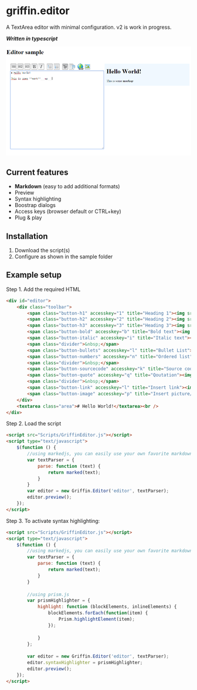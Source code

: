griffin.editor
==============

A TextArea editor with minimal configuration. v2 is work in progress.

***Written in typescript***

![](screenshot.png)

Current features
----------------

* **Markdown** (easy to add additional formats)
* Preview
* Syntax highlighting
* Boostrap dialogs
* Access keys (browser default or CTRL+key)
* Plug & play

Installation
------------

1. Download the script(s)
2. Configure as shown in the sample folder

Example setup
--------------

Step 1. Add the required HTML

```html
<div id="editor">
	<div class="toolbar">
		<span class="button-h1" accesskey="1" title="Heading 1"><img src="images/h1.png" /></span>
		<span class="button-h2" accesskey="2" title="Heading 2"><img src="images/h2.png" /></span>
		<span class="button-h3" accesskey="3" title="Heading 3"><img src="images/h3.png" /></span>
		<span class="button-bold" accesskey="b" title="Bold text"><img src="images/bold.png" /></span>
		<span class="button-italic" accesskey="i" title="Italic text"><img src="images/italic.png" /></span>
		<span class="divider">&nbsp;</span>
		<span class="button-bullets" accesskey="l" title="Bullet List"><img src="images/bullets.png" /></span>
		<span class="button-numbers" accesskey="n" title="Ordered list"><img src="images/numbers.png" /></span>
		<span class="divider">&nbsp;</span>
		<span class="button-sourcecode" accesskey="k" title="Source code"><img src="images/source_code.png" /></span>
		<span class="button-quote" accesskey="q" title="Qoutation"><img src="images/document_quote.png" /></span>
		<span class="divider">&nbsp;</span>
		<span class="button-link" accesskey="l" title="Insert link"><img src="images/link.png" /></span>
		<span class="button-image" accesskey="p" title="Insert picture/image"><img src="images/picture.png" /></span>
	</div>
	<textarea class="area"># Hello World!</textarea><br />
</div>
```

Step 2. Load the script

```html
<script src="Scripts/GriffinEditor.js"></script>
<script type="text/javascript">
	$(function () {
		//using markedjs, you can easily use your own favorite markdown editor
		var textParser = {
			parse: function (text) {
				return marked(text);
			}
		}
		var editor = new Griffin.Editor('editor', textParser);
		editor.preview();
	});
</script>
```

Step 3. To activate syntax highlighting:

```html
<script src="Scripts/GriffinEditor.js"></script>
<script type="text/javascript">
	$(function () {
		//using markedjs, you can easily use your own favorite markdown editor
		var textParser = {
			parse: function (text) {
				return marked(text);
			}
		}
		
		//using prism.js
		var prismHighlighter = {
			highlight: function (blockElements, inlineElements) {
				blockElements.forEach(function(item) {
					Prism.highlightElement(item);
				});
				
			}
		};
		
		var editor = new Griffin.Editor('editor', textParser);
		editor.syntaxHighlighter = prismHighlighter;
		editor.preview();
	});
</script>
```


